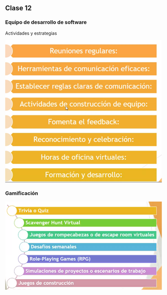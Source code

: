 ## Clase 12

### Equipo de desarrollo de software

Actividades y estrategias

![](./223-assets/ppt-59-ingenieria.png)

### Gamificación

![](./223-assets/ppt-60-ingenieria.png)

